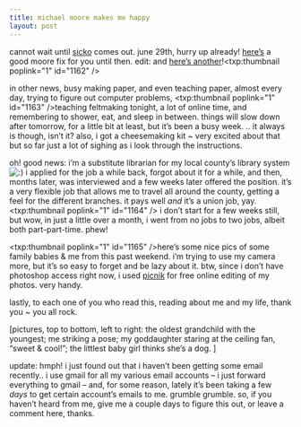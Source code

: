```yaml
---
title: michael moore makes me happy    
layout: post
---
```


cannot wait until [sicko][1] comes out. june 29th, hurry up already! [here&#8217;s][2] a good moore fix for you until then. edit: and [here&#8217;s another][3]!<span class="picl"><txp:thumbnail poplink="1" id="1162" /></span>

in other news, busy making paper, and even teaching paper, almost every day, trying to figure out computer problems, <span class="pic"><txp:thumbnail poplink="1" id="1163" /></span>teaching feltmaking tonight, a lot of online time, and remembering to shower, eat, and sleep in between. things will slow down after tomorrow, for a little bit at least, but it&#8217;s been a busy week. .. it always is though, isn&#8217;t it? also, i got a cheesemaking kit ~ very excited about that but so far just a lot of sighing as i look through the instructions. 

oh! good news: i&#8217;m a substitute librarian for my local county&#8217;s library system <img src="http://localhost:8888/wordpress/wp-includes/images/smilies/icon_smile.gif" alt=":)" class="wp-smiley" /> i applied for the job a while back, forgot about it for a while, and then, months later, was interviewed and a few weeks later offered the position. it&#8217;s a very flexible job that allows me to travel all around the county, getting a feel for the different branches. it pays well *and* it&#8217;s a union job, yay.<span class="picl"><txp:thumbnail poplink="1" id="1164" /></span> i don&#8217;t start for a few weeks still, but wow, in just a little over a month, i went from no jobs to two jobs, albeit both part-part-time. phew! 

<span class="pic"><txp:thumbnail poplink="1" id="1165" /></span>here&#8217;s some nice pics of some family babies & me from this past weekend. i&#8217;m trying to use my camera more, but it&#8217;s so easy to forget and be lazy about it. btw, since i don&#8217;t have photoshop access right now, i used [picnik][4] for free online editing of my photos. very handy. 

lastly, to each one of you who read this, reading about me and my life, thank you ~ you all rock.

[pictures, top to bottom, left to right: the oldest grandchild with the youngest; me striking a pose; my goddaughter staring at the ceiling fan, &#8220;sweet & cool!&#8221;; the littlest baby girl thinks she&#8217;s a dog. ]

update: hmph! i just found out that i haven&#8217;t been getting some email recently.. i use gmail for all my various email accounts &#8211; i just forward everything to gmail &#8211; and, for some reason, lately it&#8217;s been taking a few *days* to get certain account&#8217;s emails to me. grumble grumble. so, if you haven&#8217;t heard from me, give me a couple days to figure this out, or leave a comment here, thanks.

 [1]: http://www.michaelmoore.com/sicko/
 [2]: http://www.democracynow.org/index.pl?issue=20070614
 [3]: http://www.democracynow.org/index.pl?issue=20070618
 [4]: http://www.picnik.com/